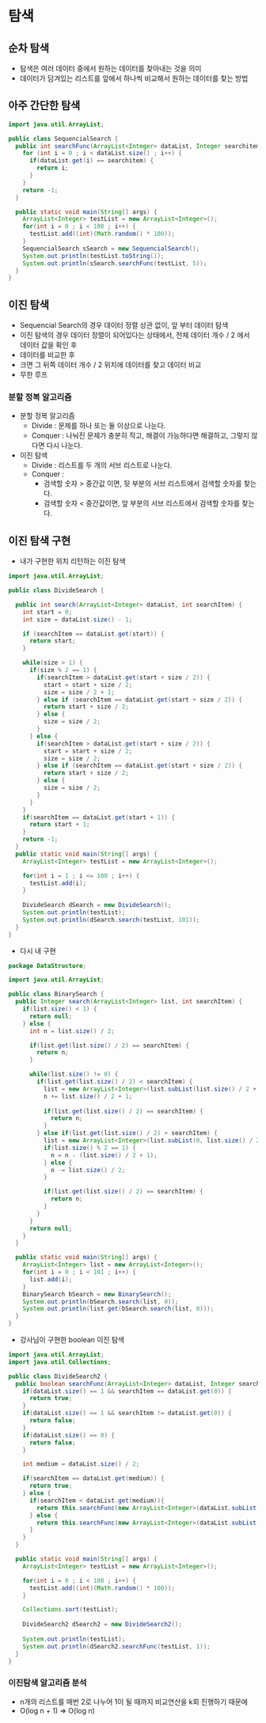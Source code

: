 # 탐색

   ## 순차 탐색

* 탐색은 여러 데이터 중에서 원하는 데이터를 찾아내는 것을 의미
* 데이터가 담겨있는 리스트를 앞에서 하나씩 비교해서 원하는 데이터를 찾는 방법



## 아주 간단한 탐색

~~~java
import java.util.ArrayList;

public class SequencialSearch {
  public int searchFunc(ArrayList<Integer> dataList, Integer searchitem) {
    for (int i = 0 ; i < dataList.size() ; i++) {
      if(dataList.get(i) == searchitem) {
        return i;
      }
    }
    return -1;
  }

  public static void main(String[] args) {
    ArrayList<Integer> testList = new ArrayList<Integer>();
    for(int i = 0 ; i < 100 ; i++) {
      testList.add((int)(Math.random() * 100));
    }
    SequencialSearch sSearch = new SequencialSearch();
    System.out.println(testList.toString());
    System.out.println(sSearch.searchFunc(testList, 5));
  }
}
~~~



## 이진 탐색

* Sequencial Search의 경우 데이터 정렬 상관 없이, 앞 부터 데이터 탐색
* 이진 탐색의 경우 데이터 정렬이 되어있다는 상태에서, 전체 데이터 개수 / 2 에서 데이터 값을 확인 후
* 데이터를 비교한 후
* 크면 그 뒤쪽 데이터 개수 / 2 위치에 데이터를 찾고 데이터 비교
* 무한 루프



### 분할 정복 알고리즘

* 분할 정복 알고리즘
  * Divide : 문제를 하나 또는 둘 이상으로 나눈다.
  * Conquer : 나눠진 문제가 충분히 작고, 해결이 가능하다면 해결하고, 그렇지 않다면 다시 나눈다.
* 이진 탐색
  * Divide : 리스트를 두 개의 서브 리스트로 나눈다.
  * Conquer :
    * 검색할 숫자 > 중간값 이면, 뒷 부분의 서브 리스트에서 검색할 숫자를 찾는다.
    * 검색할 숫자 < 중간값이면, 앞 부분의 서브 리스트에서 검색할 숫자를 찾는다.





## 이진 탐색 구현

* 내가 구현한 위치 리턴하는 이진 탐색

```java
import java.util.ArrayList;

public class DivideSearch {

  public int search(ArrayList<Integer> dataList, int searchItem) {
    int start = 0;
    int size = dataList.size() - 1;

    if (searchItem == dataList.get(start)) {
      return start;
    }

    while(size > 1) {
      if(size % 2 == 1) {
        if(searchItem > dataList.get(start + size / 2)) {
          start = start + size / 2;
          size = size / 2 + 1;
        } else if (searchItem == dataList.get(start + size / 2)) {
          return start + size / 2;
        } else {
          size = size / 2;
        }
      } else {
        if(searchItem > dataList.get(start + size / 2)) {
          start = start + size / 2;
          size = size / 2;
        } else if (searchItem == dataList.get(start + size / 2)) {
          return start + size / 2;
        } else {
          size = size / 2;
        }
      }
    }
    if(searchItem == dataList.get(start + 1)) {
      return start + 1;
    } 
    return -1;
  }
  public static void main(String[] args) {
    ArrayList<Integer> testList = new ArrayList<Integer>();

    for(int i = 1 ; i <= 100 ; i++) {
      testList.add(i);
    }
    
    DivideSearch dSearch = new DivideSearch();
    System.out.println(testList);
    System.out.println(dSearch.search(testList, 101));
  }
}
```

* 다시 내 구현

~~~java
package DataStructure;

import java.util.ArrayList;

public class BinarySearch {
  public Integer search(ArrayList<Integer> list, int searchItem) {
    if(list.size() < 1) {
      return null;
    } else {
      int n = list.size() / 2;

      if(list.get(list.size() / 2) == searchItem) {
        return n;
      }

      while(list.size() != 0) {
        if(list.get(list.size() / 2) < searchItem) {
          list = new ArrayList<Integer>(list.subList(list.size() / 2 + 1, list.size()));
          n += list.size() / 2 + 1;
          
          if(list.get(list.size() / 2) == searchItem) {
            return n;
          }
        } else if(list.get(list.size() / 2) > searchItem) {
          list = new ArrayList<Integer>(list.subList(0, list.size() / 2));
          if(list.size() % 2 == 1) {
            n = n - (list.size() / 2 + 1);
          } else {
            n -= list.size() / 2;
          }

          if(list.get(list.size() / 2) == searchItem) {
            return n;
          }
        }
      }
      return null;
    }
  }

  public static void main(String[] args) {
    ArrayList<Integer> list = new ArrayList<Integer>();
    for(int i = 0 ; i < 101 ; i++) {
      list.add(i);
    }
    BinarySearch bSearch = new BinarySearch();
    System.out.println(bSearch.search(list, 0));
    System.out.println(list.get(bSearch.search(list, 0)));
  }
}
~~~



* 강사님이 구현한 boolean 이진 탐색

~~~java
import java.util.ArrayList;
import java.util.Collections;

public class DivideSearch2 {
  public boolean searchFunc(ArrayList<Integer> dataList, Integer searchItem) {
    if(dataList.size() == 1 && searchItem == dataList.get(0)) {
      return true;
    }
    if(dataList.size() == 1 && searchItem != dataList.get(0)) {
      return false;
    }
    if(dataList.size() == 0) {
      return false;
    }

    int medium = dataList.size() / 2;

    if(searchItem == dataList.get(medium)) {
      return true;
    } else {
      if(searchItem < dataList.get(medium)){
        return this.searchFunc(new ArrayList<Integer>(dataList.subList(0, medium)), searchItem);
      } else {
        return this.searchFunc(new ArrayList<Integer>(dataList.subList(medium, dataList.size())), searchItem);
      }
    }
  }

  public static void main(String[] args) {
    ArrayList<Integer> testList = new ArrayList<Integer>();

    for(int i = 0 ; i < 100 ; i++) {
      testList.add((int)(Math.random() * 100));
    }

    Collections.sort(testList);
    
    DivideSearch2 dSearch2 = new DivideSearch2();
    
    System.out.println(testList);
    System.out.println(dSearch2.searchFunc(testList, 1));
  }
}
~~~





### 이진탐색 알고리즘 분석

* n개의 리스트를 매번 2로 나누어 1이 될 때까지 비교연산을 k회 진행하기 때문에
* O(log n + 1) => O(log n)
